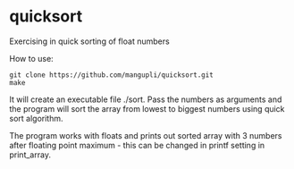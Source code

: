 # quicksort
Exercising in quick sorting of float numbers

How to use:

```
git clone https://github.com/mangupli/quicksort.git
make
```
It will create an executable file ./sort. Pass the numbers as arguments and the program will sort the array from lowest to biggest numbers using quick sort algorithm.

The program works with floats and prints out sorted array with 3 numbers after floating point maximum - this can be changed in printf setting in print_array.

